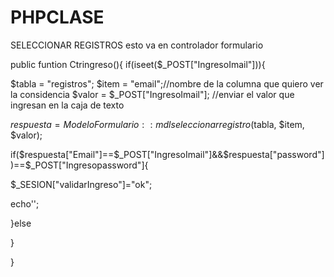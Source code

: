 # PHPCLASE

SELECCIONAR REGISTROS esto va en controlador formulario

public funtion Ctringreso(){
 if(iseet($_POST["IngresoImail"])){
 
 $tabla = "registros";
 $item = "email";//nombre de la columna que quiero ver la considencia
 $valor = $_POST["IngresoImail"]; //enviar el valor  que ingresan en la caja de texto 
 
 
 $respuesta = ModeloFormulario :: mdlseleccionarregistro($tabla, $item, $valor);
 
 if($respuesta["Email"]==$_POST["IngresoImail"]&&$respuesta["password"])==$_POST["Ingresopassword"]{
 
 $_SESION["validarIngreso"]="ok";
 
 echo'<script>
  
  if(window.history.replaceState){
  
  window.history.replaceState(null, null, window.location.href);
  
  
  }
  
  window.location = "index.php?pagina=inicio"




</script>';
 
 }else
 
 }

}
